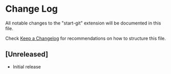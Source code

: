 # Change Log
All notable changes to the "start-git" extension will be documented in this file.

Check [Keep a Changelog](http://keepachangelog.com/) for recommendations on how to structure this file.

## [Unreleased]
- Initial release